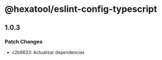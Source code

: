 # @hexatool/eslint-config-typescript

## 1.0.3

### Patch Changes

- c2b6633: Actualizar dependencias
